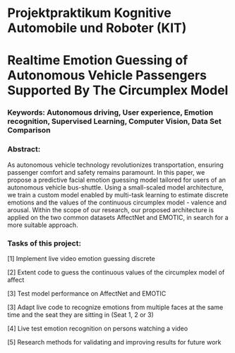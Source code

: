 # Projektpraktikum Kognitive Automobile und Roboter (KIT)

# Realtime Emotion Guessing of Autonomous Vehicle Passengers Supported By The Circumplex Model

### Keywords: Autonomous driving, User experience, Emotion recognition, Supervised Learning, Computer Vision, Data Set Comparison
### Abstract: 
As autonomous vehicle technology revolutionizes transportation, ensuring passenger comfort and safety remains paramount. In this paper, we propose a predictive facial emotion guessing model tailored for users of an autonomous vehicle bus-shuttle. Using a small-scaled model architecture, we train a custom model enabled by multi-task learning to estimate discrete emotions and the values of the continuous circumplex model - valence and arousal. Within the scope of our research, our proposed architecture is applied on the two common datasets AffectNet and EMOTIC, in search for a more suitable approach.

### Tasks of this project:

[1] Implement live video emotion guessing discrete

[2] Extent code to guess the continuous values of the circumplex model of affect

[3] Test model performance on AffectNet and EMOTIC

[3] Adapt live code to recognize emotions from multiple faces at the same time and the seat they are sitting in (Seat 1, 2 or 3)

[4] Live test emotion recognition on persons watching a video

[5] Research methods for validating and improving results for future work

